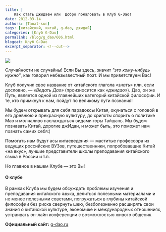 ```yaml
---
title: |
    Как стать Джидаем или  Добро пожаловать в Клуб G-Dao!
date: 2012-03-14
authors: [Tanat-sun]
tags: [китайский, китай, g-dao, джидай]
categories: [Клуб G-Dao]
permalink: /blog/g_dao/606.html
blogcat: Клуб G-Dao
excerpt_separator: <!--cut-->
---
```



![](http://itw66.ru/uploads/images/00/00/04/2012/04/08/2dcda7.jpg)

Случайности не случайны! Если Вы здесь, значит *"это кому-нибудь нужно"*, как говорил небезызвестный поэт. И мы приветствуем Вас! 

<!--cut-->

Клуб [](http://g-dao.ru) получил свое название от китайского глагола *«знать»* или, если дословно, — *«Ведать Дао»* (произносится как *«джидао»*). Дао, он же Путь, является одной из главнейших категорий китайской философии. И те, кто примкнул к нам, пойдут по великому пути познания! 

Мы будем открывать для себя парадоксы Китая, окунаться с головой в его древнюю и прекрасную культуру, до хрипоты спорить о политике Мао и молчаливо наслаждаться видами горы Тайшань. Мы будем познавать Китай, дорогие джИдаи, и может быть, это поможет нам познать самих себя:)

Помогать нам будут асы китаеведения — маститые профессора из ведущих российских ВУЗов, путешественники, попробовавшие Китай «на вкус», лучшие представители школы преподавания китайского языка в России и т.п. 

Но главное в нашем Клубе — это Вы!

#### О клубе


В рамках Клуба мы будем обсуждать проблемы изучения и преподавания китайского языка, делиться полезными материалами и не менее полезными советами, погружаться в глубины китайской философии без риска свернуть шею, безболезненно расширять свои знания о китайской культуре, экономике и международных отношениях, устраивать он-лайн конференции с возможностью живого общения.

**Официальный сайт:** [g-dao.ru](http://g-dao.ru)

